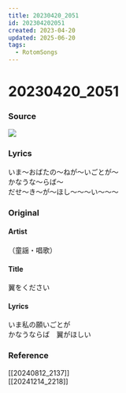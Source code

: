 ```yaml
---
title: 20230420_2051
id: 202304202051
created: 2023-04-20
updated: 2025-06-20
tags:
  - RotomSongs
---
```

# 20230420_2051

### Source

![](https://x.com/Starlystrongest/status/1649017926408900608)

### Lyrics

いま〜おばたの〜ねが〜いごとが〜  
かなうな〜らば〜  
だせ〜き〜が〜ほし〜〜〜い〜〜〜  

### Original

#### Artist

（童謡・唱歌）

#### Title

翼をください

#### Lyrics

いま私の願いごとが  
かなうならば　翼がほしい  

### Reference  

[[20240812_2137]]  
[[20241214_2218]]